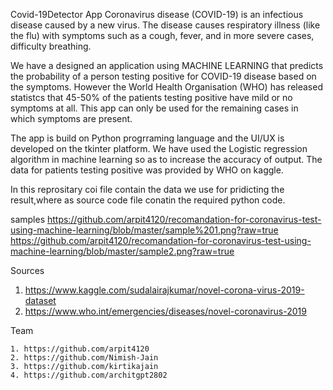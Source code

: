 Covid-19Detector App
Coronavirus disease (COVID-19) is an infectious disease caused by a new virus. The disease causes respiratory illness (like the flu) with symptoms such as a cough, fever, and in more severe cases, difficulty breathing.

We have a designed an application using MACHINE LEARNING that predicts the probability of a person testing positive for COVID-19 disease based on the symptoms. However the World Health Organisation (WHO) has released statistcs that 45-50% of the patients testing positive have mild or no symptoms at all. This app can only be used for the remaining cases in which symptoms are present.

The app is build on Python progrraming language and the UI/UX is developed on the tkinter platform. We have used the Logistic regression algorithm in machine learning so as to increase the accuracy of output. The data for patients testing positive was provided by WHO on kaggle.

In this reprositary coi file contain the data we use for pridicting the result,where as source code file  conatin the required python code.


samples
https://github.com/arpit4120/recomandation-for-coronavirus-test-using-machine-learning/blob/master/sample%201.png?raw=true
https://github.com/arpit4120/recomandation-for-coronavirus-test-using-machine-learning/blob/master/sample2.png?raw=true

Sources

  1.    https://www.kaggle.com/sudalairajkumar/novel-corona-virus-2019-dataset
  2.    https://www.who.int/emergencies/diseases/novel-coronavirus-2019


Team
    
    1. https://github.com/arpit4120
    2. https://github.com/Nimish-Jain
    3. https://github.com/kirtikajain
    4. https://github.com/architgpt2802
